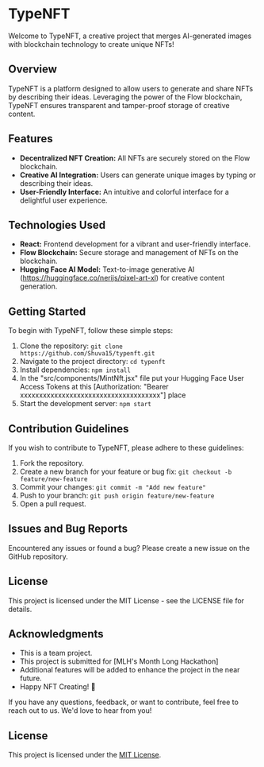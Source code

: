 # TypeNFT

Welcome to TypeNFT, a creative project that merges AI-generated images with blockchain technology to create unique NFTs!

## Overview

TypeNFT is a platform designed to allow users to generate and share NFTs by describing their ideas. Leveraging the power of the Flow blockchain, TypeNFT ensures transparent and tamper-proof storage of creative content.

## Features

- **Decentralized NFT Creation:** All NFTs are securely stored on the Flow blockchain.
- **Creative AI Integration:** Users can generate unique images by typing or describing their ideas.
- **User-Friendly Interface:** An intuitive and colorful interface for a delightful user experience.

## Technologies Used

- **React:** Frontend development for a vibrant and user-friendly interface.
- **Flow Blockchain:** Secure storage and management of NFTs on the blockchain.
- **Hugging Face AI Model:** Text-to-image generative AI (https://huggingface.co/nerijs/pixel-art-xl) for creative content generation.

## Getting Started

To begin with TypeNFT, follow these simple steps:

1. Clone the repository: `git clone https://github.com/Shuva15/typenft.git`
2. Navigate to the project directory: `cd typenft`
3. Install dependencies: `npm install`
4. In the "src/components/MintNft.jsx" file put your Hugging Face User Access Tokens at this [Authorization: "Bearer xxxxxxxxxxxxxxxxxxxxxxxxxxxxxxxxxxxxx"] place
5. Start the development server: `npm start`

## Contribution Guidelines

If you wish to contribute to TypeNFT, please adhere to these guidelines:

1. Fork the repository.
2. Create a new branch for your feature or bug fix: `git checkout -b feature/new-feature`
3. Commit your changes: `git commit -m "Add new feature"`
4. Push to your branch: `git push origin feature/new-feature`
5. Open a pull request.

## Issues and Bug Reports

Encountered any issues or found a bug? Please create a new issue on the GitHub repository.

## License

This project is licensed under the MIT License - see the LICENSE file for details.

## Acknowledgments

- This is a team project.
- This project is submitted for [MLH's Month Long Hackathon]
- Additional features will be added to enhance the project in the near future.
- Happy NFT Creating! 🎨

If you have any questions, feedback, or want to contribute, feel free to reach out to us. We'd love to hear from you!

## License

This project is licensed under the [MIT License](LICENSE).
